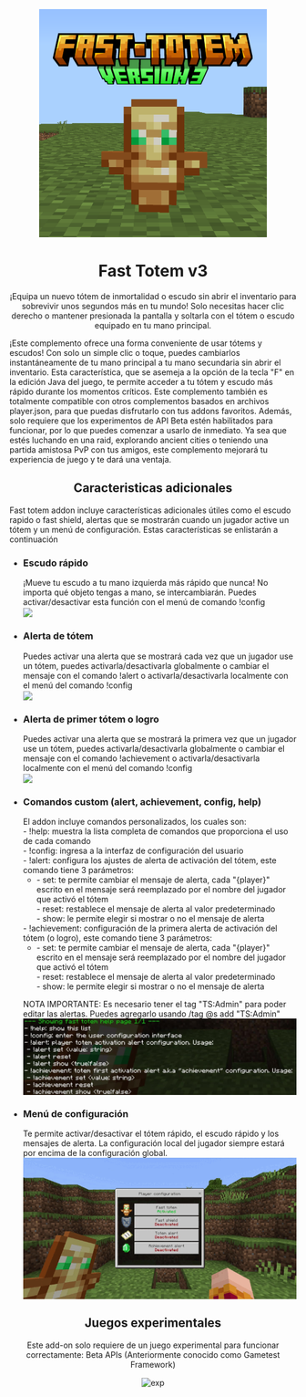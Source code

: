 
<p align="center">
  <img src="./pack_icon.png" alt="icn" width=400>
  <h1 align="center">Fast Totem v3</h1>
 <p align="center"> ¡Equipa un nuevo tótem de inmortalidad o escudo sin abrir el inventario para sobrevivir unos segundos más en tu mundo! Solo necesitas hacer clic derecho o mantener presionada la pantalla y soltarla con el tótem o escudo equipado en tu mano principal.

¡Este complemento ofrece una forma conveniente de usar tótems y escudos! Con solo un simple clic o toque, puedes cambiarlos instantáneamente de tu mano principal a tu mano secundaria sin abrir el inventario. Esta característica, que se asemeja a la opción de la tecla "F" en la edición Java del juego, te permite acceder a tu tótem y escudo más rápido durante los momentos críticos. Este complemento también es totalmente compatible con otros complementos basados ​​en archivos player.json, para que puedas disfrutarlo con tus addons favoritos. Además, solo requiere que los experimentos de API Beta estén habilitados para funcionar, por lo que puedes comenzar a usarlo de inmediato. Ya sea que estés luchando en una raid, explorando ancient cities o teniendo una partida amistosa PvP con tus amigos, este complemento mejorará tu experiencia de juego y te dará una ventaja.

<p align="center">
<h2 align="center">Caracteristicas adicionales</h2>
<p>Fast totem addon incluye características adicionales útiles como el escudo rapido o fast shield, alertas que se mostrarán cuando un jugador active un tótem y un menú de configuración. Estas características se enlistarán a continuación</p>
<ul>
<li><h3>Escudo rápido</h3>¡Mueve tu escudo a tu mano izquierda más rápido que nunca! No importa qué objeto tengas a mano, se intercambiarán. Puedes activar/desactivar esta función con el menú de comando !config
<br><img align="center" src="./src/fast_shield.gif"></li>
<li><h3>Alerta de tótem</h3>Puedes activar una alerta que se mostrará cada vez que un jugador use un tótem, puedes activarla/desactivarla globalmente o cambiar el mensaje con el comando !alert o activarla/desactivarla localmente con el menú del comando !config
<br><img align="center" src="./src/totem_alert.gif"></li>
<li><h3>Alerta de primer tótem o logro</h3>Puedes activar una alerta que se mostrará la primera vez que un jugador use un tótem, puedes activarla/desactivarla globalmente o cambiar el mensaje con el comando !achievement o activarla/desactivarla localmente con el menú del comando !config
<br><img align="center" src="./src/totem_achievement.gif"></li>
<li><h3>Comandos custom (alert, achievement, config, help)</h3>
  El addon incluye comandos personalizados, los cuales son:<br>
- !help: muestra la lista completa de comandos que proporciona el uso de cada comando<br>
- !config: ingresa a la interfaz de configuración del usuario<br>
- !alert: configura los ajustes de alerta de activación del tótem, este comando tiene 3 parámetros:<br>
  <ul><li>
  - set: te permite cambiar el mensaje de alerta, cada "{player}" escrito en el mensaje será reemplazado por el nombre del jugador que activó el tótem<br>
  - reset: restablece el mensaje de alerta al valor predeterminado<br>
  - show: le permite elegir si mostrar o no el mensaje de alerta
  </li></ul>
- !achievement: configuración de la primera alerta de activación del tótem (o logro), este comando tiene 3 parámetros:<br>
  <ul><li>
  - set: te permite cambiar el mensaje de alerta, cada "{player}" escrito en el mensaje será reemplazado por el nombre del jugador que activó el tótem<br>
  - reset: restablece el mensaje de alerta al valor predeterminado<br>
  - show: le permite elegir si mostrar o no el mensaje de alerta
  </li></ul>
  
NOTA IMPORTANTE: Es necesario tener el tag "TS:Admin" para poder editar las alertas. Puedes agregarlo usando /tag @s add "TS:Admin"
<br><img align="center" src="./src/custom_commands.jpg">
<li><h3>Menú de configuración</h3>Te permite activar/desactivar el tótem rápido, el escudo rápido y los mensajes de alerta. La configuración local del jugador siempre estará por encima de la configuración global.
<img align="center" src="./src/config_menu.gif">
</li></ul>
</p>

<p>
<h2 align="center"> Juegos experimentales </h2>
<p align="center"> Este add-on solo requiere de un juego experimental para funcionar correctamente: Beta APIs (Anteriormente conocido como Gametest Framework)</p>
<p align="center"> <img align="center" src="./experimentos.jpg" alt="exp" width=400> </p>
<p>
